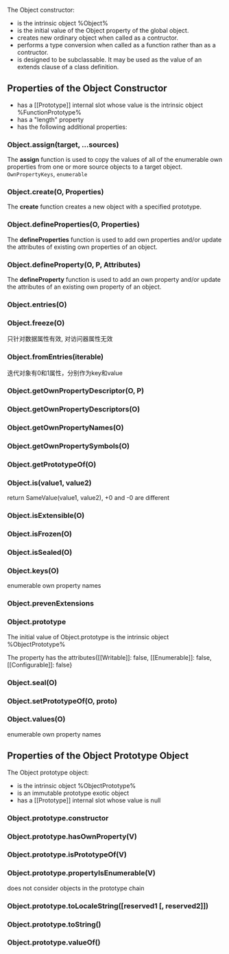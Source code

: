 The Object constructor:

- is the intrinsic object %Object%
- is the initial value of the Object property of the global object.
- creates new ordinary object when called as a contructor.
- performs a type conversion when called as a function rather than as a contructor.
- is designed to be subclassable. It may be used as the value of an extends clause of a class definition.


## Properties of the Object Constructor

- has a [[Prototype]] internal slot whose value is the intrinsic object %FunctionPrototype%
- has a "length" property
- has the following additional properties:


### Object.assign(target, ...sources)
The **assign** function is used to copy the values of all of the enumerable own properties from one or more source objects to a target object.  
`OwnPropertyKeys`, `enumerable`

### Object.create(O, Properties)
The **create** function creates a new object with a specified prototype.


### Object.defineProperties(O, Properties)
The **defineProperties** function is used to add own properties and/or update the attributes of existing own properties of an object.

### Object.defineProperty(O, P, Attributes)
The **defineProperty** function is used to add an own property and/or update the attributes of an existing own property of an object.

### Object.entries(O)

### Object.freeze(O)
只针对数据属性有效, 对访问器属性无效

### Object.fromEntries(iterable)
迭代对象有0和1属性，分别作为key和value

### Object.getOwnPropertyDescriptor(O, P)

### Object.getOwnPropertyDescriptors(O)

### Object.getOwnPropertyNames(O)

### Object.getOwnPropertySymbols(O)

### Object.getPrototypeOf(O)


### Object.is(value1, value2)
return SameValue(value1, value2), +0 and -0 are different


### Object.isExtensible(O)

### Object.isFrozen(O)

### Object.isSealed(O)

### Object.keys(O)
enumerable own property names

### Object.prevenExtensions

### Object.prototype
The initial value of Object.prototype is the intrinsic object %ObjectPrototype%

The property has the attributes{[[Writable]]: false, [[Enumerable]]: false, [[Configurable]]: false}

### Object.seal(O)

### Object.setPrototypeOf(O, proto)

### Object.values(O)
enumerable own property names


## Properties of the Object Prototype Object
The Object prototype object:
- is the intrinsic object %ObjectPrototype%
- is an immutable prototype exotic object
- has a [[Prototype]] internal slot whose value is null

### Object.prototype.constructor

### Object.prototype.hasOwnProperty(V)

### Object.prototype.isPrototypeOf(V)

### Object.prototype.propertyIsEnumerable(V)
does not consider objects in the prototype chain

### Object.prototype.toLocaleString([reserved1 [, reserved2]])

### Object.prototype.toString()

### Object.prototype.valueOf()
